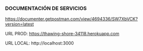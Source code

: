 ### DOCUMENTACIÓN DE SERVICIOS

https://documenter.getpostman.com/view/4694336/SW7XbVCK?version=latest

URL PROD: https://thawing-shore-34118.herokuapp.com

URL LOCAL: http://localhost:3000

